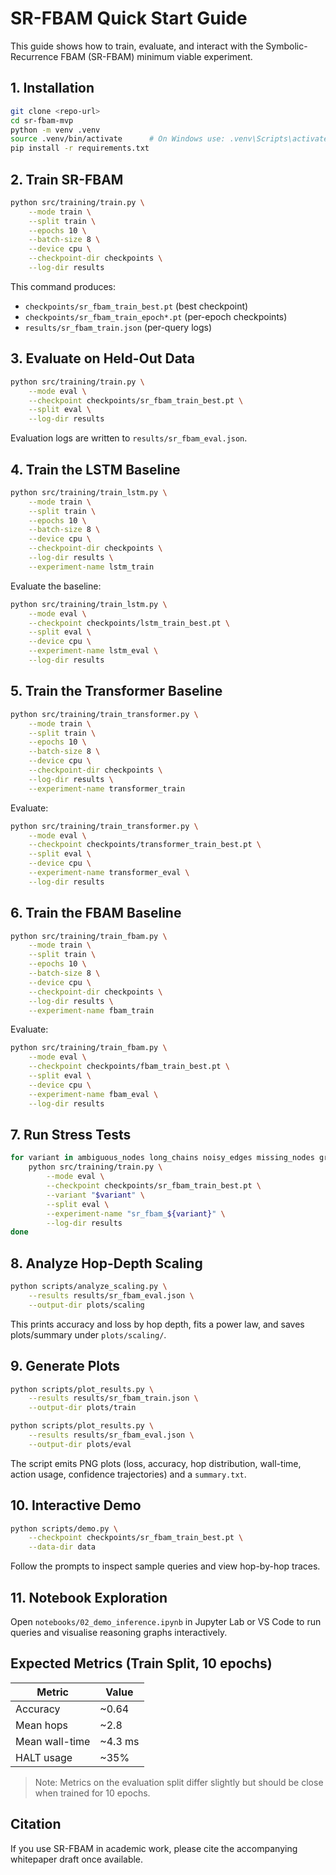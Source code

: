# SR-FBAM Quick Start Guide

This guide shows how to train, evaluate, and interact with the Symbolic-Recurrence FBAM (SR-FBAM) minimum viable experiment.

## 1. Installation

```bash
git clone <repo-url>
cd sr-fbam-mvp
python -m venv .venv
source .venv/bin/activate      # On Windows use: .venv\Scripts\activate
pip install -r requirements.txt
```

## 2. Train SR-FBAM

```bash
python src/training/train.py \
    --mode train \
    --split train \
    --epochs 10 \
    --batch-size 8 \
    --device cpu \
    --checkpoint-dir checkpoints \
    --log-dir results
```

This command produces:
- `checkpoints/sr_fbam_train_best.pt` (best checkpoint)
- `checkpoints/sr_fbam_train_epoch*.pt` (per-epoch checkpoints)
- `results/sr_fbam_train.json` (per-query logs)

## 3. Evaluate on Held-Out Data

```bash
python src/training/train.py \
    --mode eval \
    --checkpoint checkpoints/sr_fbam_train_best.pt \
    --split eval \
    --log-dir results
```

Evaluation logs are written to `results/sr_fbam_eval.json`.

## 4. Train the LSTM Baseline

```bash
python src/training/train_lstm.py \
    --mode train \
    --split train \
    --epochs 10 \
    --batch-size 8 \
    --device cpu \
    --checkpoint-dir checkpoints \
    --log-dir results \
    --experiment-name lstm_train
```

Evaluate the baseline:

```bash
python src/training/train_lstm.py \
    --mode eval \
    --checkpoint checkpoints/lstm_train_best.pt \
    --split eval \
    --device cpu \
    --experiment-name lstm_eval \
    --log-dir results
```

## 5. Train the Transformer Baseline

```bash
python src/training/train_transformer.py \
    --mode train \
    --split train \
    --epochs 10 \
    --batch-size 8 \
    --device cpu \
    --checkpoint-dir checkpoints \
    --log-dir results \
    --experiment-name transformer_train
```

Evaluate:

```bash
python src/training/train_transformer.py \
    --mode eval \
    --checkpoint checkpoints/transformer_train_best.pt \
    --split eval \
    --device cpu \
    --experiment-name transformer_eval \
    --log-dir results
```

## 6. Train the FBAM Baseline

```bash
python src/training/train_fbam.py \
    --mode train \
    --split train \
    --epochs 10 \
    --batch-size 8 \
    --device cpu \
    --checkpoint-dir checkpoints \
    --log-dir results \
    --experiment-name fbam_train
```

Evaluate:

```bash
python src/training/train_fbam.py \
    --mode eval \
    --checkpoint checkpoints/fbam_train_best.pt \
    --split eval \
    --device cpu \
    --experiment-name fbam_eval \
    --log-dir results
```

## 7. Run Stress Tests

```bash
for variant in ambiguous_nodes long_chains noisy_edges missing_nodes graph_growth; do
    python src/training/train.py \
        --mode eval \
        --checkpoint checkpoints/sr_fbam_train_best.pt \
        --variant "$variant" \
        --split eval \
        --experiment-name "sr_fbam_${variant}" \
        --log-dir results
done
```

## 8. Analyze Hop-Depth Scaling

```bash
python scripts/analyze_scaling.py \
    --results results/sr_fbam_eval.json \
    --output-dir plots/scaling
```

This prints accuracy and loss by hop depth, fits a power law, and saves plots/summary under `plots/scaling/`.

## 9. Generate Plots

```bash
python scripts/plot_results.py \
    --results results/sr_fbam_train.json \
    --output-dir plots/train

python scripts/plot_results.py \
    --results results/sr_fbam_eval.json \
    --output-dir plots/eval
```

The script emits PNG plots (loss, accuracy, hop distribution, wall-time, action usage, confidence trajectories) and a `summary.txt`.

## 10. Interactive Demo

```bash
python scripts/demo.py \
    --checkpoint checkpoints/sr_fbam_train_best.pt \
    --data-dir data
```

Follow the prompts to inspect sample queries and view hop-by-hop traces.

## 11. Notebook Exploration

Open `notebooks/02_demo_inference.ipynb` in Jupyter Lab or VS Code to run queries and visualise reasoning graphs interactively.

## Expected Metrics (Train Split, 10 epochs)

| Metric          | Value    |
|-----------------|----------|
| Accuracy        | ~0.64    |
| Mean hops       | ~2.8     |
| Mean wall-time  | ~4.3 ms |
| HALT usage      | ~35%     |

> Note: Metrics on the evaluation split differ slightly but should be close when trained for 10 epochs.

## Citation

If you use SR-FBAM in academic work, please cite the accompanying whitepaper draft once available.
